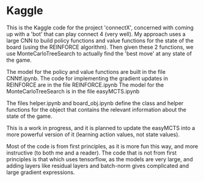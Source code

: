 # Kaggle

This is the Kaggle code for the project 'connectX', concerned with coming up with a 'bot' that can play connect 4 (very well).
My approach uses a large CNN to build policy functions and value functions for the state of the board (using the REINFORCE algorithm).
Then given these 2 functions, we use MonteCarloTreeSearch to actually find the 'best move' at any state of the game.

The model for the policy and value functions are built in the file CNNtf.ipynb.
The code for implementing the gradient updates in REINFORCE are in the file REINFORCE.ipynb
The model for the MonteCarloTreeSearch is in the file easyMCTS.ipynb

The files helper.ipynb and board_obj.ipynb define the class and helper functions for the object that contains the relevant information about the state of the game.

This is a work in progress, and it is planned to update the easyMCTS into a more powerful version of it (learning action values, not state values).


Most of the code is from first principles, as it is more fun this way, and more instructive (to both me and a reader).
The code that is not from first principles is that which uses tensorflow, as the models are very large, and adding layers like residual layers and batch-norm gives complicated and large gradient expressions.

